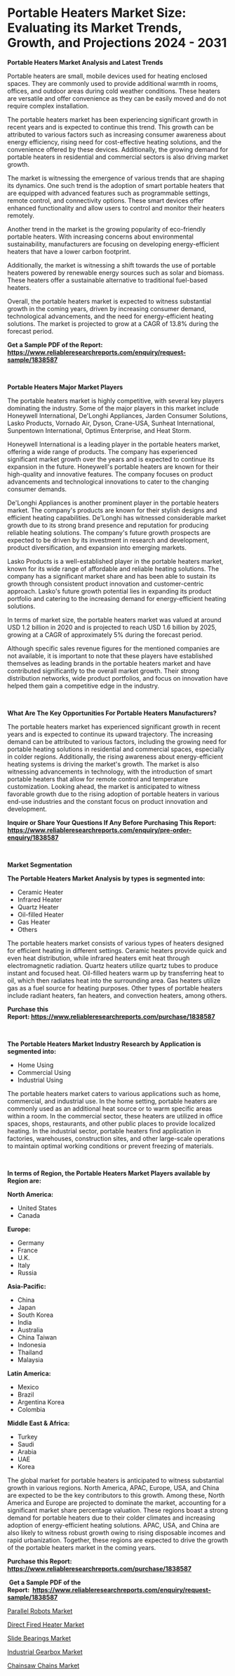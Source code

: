 <p><h1>Portable Heaters Market Size: Evaluating its Market Trends, Growth, and Projections 2024 - 2031</h1></p><p><strong>Portable Heaters Market Analysis and Latest Trends</strong></p>
<p><p>Portable heaters are small, mobile devices used for heating enclosed spaces. They are commonly used to provide additional warmth in rooms, offices, and outdoor areas during cold weather conditions. These heaters are versatile and offer convenience as they can be easily moved and do not require complex installation.</p><p>The portable heaters market has been experiencing significant growth in recent years and is expected to continue this trend. This growth can be attributed to various factors such as increasing consumer awareness about energy efficiency, rising need for cost-effective heating solutions, and the convenience offered by these devices. Additionally, the growing demand for portable heaters in residential and commercial sectors is also driving market growth.</p><p>The market is witnessing the emergence of various trends that are shaping its dynamics. One such trend is the adoption of smart portable heaters that are equipped with advanced features such as programmable settings, remote control, and connectivity options. These smart devices offer enhanced functionality and allow users to control and monitor their heaters remotely.</p><p>Another trend in the market is the growing popularity of eco-friendly portable heaters. With increasing concerns about environmental sustainability, manufacturers are focusing on developing energy-efficient heaters that have a lower carbon footprint.</p><p>Additionally, the market is witnessing a shift towards the use of portable heaters powered by renewable energy sources such as solar and biomass. These heaters offer a sustainable alternative to traditional fuel-based heaters.</p><p>Overall, the portable heaters market is expected to witness substantial growth in the coming years, driven by increasing consumer demand, technological advancements, and the need for energy-efficient heating solutions. The market is projected to grow at a CAGR of 13.8% during the forecast period.</p></p>
<p><strong>Get a Sample PDF of the Report:&nbsp; <a href="https://www.reliableresearchreports.com/enquiry/request-sample/1838587">https://www.reliableresearchreports.com/enquiry/request-sample/1838587</a></strong></p>
<p>&nbsp;</p>
<p><strong>Portable Heaters Major Market Players</strong></p>
<p><p>The portable heaters market is highly competitive, with several key players dominating the industry. Some of the major players in this market include Honeywell International, De'Longhi Appliances, Jarden Consumer Solutions, Lasko Products, Vornado Air, Dyson, Crane-USA, Sunheat International, Sunpentown International, Optimus Enterprise, and Heat Storm.</p><p>Honeywell International is a leading player in the portable heaters market, offering a wide range of products. The company has experienced significant market growth over the years and is expected to continue its expansion in the future. Honeywell's portable heaters are known for their high-quality and innovative features. The company focuses on product advancements and technological innovations to cater to the changing consumer demands. </p><p>De'Longhi Appliances is another prominent player in the portable heaters market. The company's products are known for their stylish designs and efficient heating capabilities. De'Longhi has witnessed considerable market growth due to its strong brand presence and reputation for producing reliable heating solutions. The company's future growth prospects are expected to be driven by its investment in research and development, product diversification, and expansion into emerging markets.</p><p>Lasko Products is a well-established player in the portable heaters market, known for its wide range of affordable and reliable heating solutions. The company has a significant market share and has been able to sustain its growth through consistent product innovation and customer-centric approach. Lasko's future growth potential lies in expanding its product portfolio and catering to the increasing demand for energy-efficient heating solutions.</p><p>In terms of market size, the portable heaters market was valued at around USD 1.2 billion in 2020 and is projected to reach USD 1.6 billion by 2025, growing at a CAGR of approximately 5% during the forecast period.</p><p>Although specific sales revenue figures for the mentioned companies are not available, it is important to note that these players have established themselves as leading brands in the portable heaters market and have contributed significantly to the overall market growth. Their strong distribution networks, wide product portfolios, and focus on innovation have helped them gain a competitive edge in the industry.</p></p>
<p>&nbsp;</p>
<p><strong>What Are The Key Opportunities For Portable Heaters Manufacturers?</strong></p>
<p><p>The portable heaters market has experienced significant growth in recent years and is expected to continue its upward trajectory. The increasing demand can be attributed to various factors, including the growing need for portable heating solutions in residential and commercial spaces, especially in colder regions. Additionally, the rising awareness about energy-efficient heating systems is driving the market's growth. The market is also witnessing advancements in technology, with the introduction of smart portable heaters that allow for remote control and temperature customization. Looking ahead, the market is anticipated to witness favorable growth due to the rising adoption of portable heaters in various end-use industries and the constant focus on product innovation and development.</p></p>
<p><strong>Inquire or Share Your Questions If Any Before Purchasing This Report: <a href="https://www.reliableresearchreports.com/enquiry/pre-order-enquiry/1838587">https://www.reliableresearchreports.com/enquiry/pre-order-enquiry/1838587</a></strong></p>
<p>&nbsp;</p>
<p><strong>Market Segmentation</strong></p>
<p><strong>The Portable Heaters Market Analysis by types is segmented into:</strong></p>
<p><ul><li>Ceramic Heater</li><li>Infrared Heater</li><li>Quartz Heater</li><li>Oil-filled Heater</li><li>Gas Heater</li><li>Others</li></ul></p>
<p><p>The portable heaters market consists of various types of heaters designed for efficient heating in different settings. Ceramic heaters provide quick and even heat distribution, while infrared heaters emit heat through electromagnetic radiation. Quartz heaters utilize quartz tubes to produce instant and focused heat. Oil-filled heaters warm up by transferring heat to oil, which then radiates heat into the surrounding area. Gas heaters utilize gas as a fuel source for heating purposes. Other types of portable heaters include radiant heaters, fan heaters, and convection heaters, among others.</p></p>
<p><strong>Purchase this Report:&nbsp;<a href="https://www.reliableresearchreports.com/purchase/1838587">https://www.reliableresearchreports.com/purchase/1838587</a></strong></p>
<p>&nbsp;</p>
<p><strong>The Portable Heaters Market Industry Research by Application is segmented into:</strong></p>
<p><ul><li>Home Using</li><li>Commercial Using</li><li>Industrial Using</li></ul></p>
<p><p>The portable heaters market caters to various applications such as home, commercial, and industrial use. In the home setting, portable heaters are commonly used as an additional heat source or to warm specific areas within a room. In the commercial sector, these heaters are utilized in office spaces, shops, restaurants, and other public places to provide localized heating. In the industrial sector, portable heaters find application in factories, warehouses, construction sites, and other large-scale operations to maintain optimal working conditions or prevent freezing of materials.</p></p>
<p>&nbsp;</p>
<p><strong>In terms of Region, the Portable Heaters Market Players available by Region are:</strong></p>
<p>
    <p> <strong> North America: </strong>
        <ul>
            <li>United States</li>
            <li>Canada</li>
        </ul>
        </p> 
    <p> <strong> Europe: </strong>
        <ul>
            <li>Germany</li>
            <li>France</li>
            <li>U.K.</li>
            <li>Italy</li>
            <li>Russia</li>
        </ul>
        </p> 
    <p> <strong> Asia-Pacific: </strong>
        <ul>
            <li>China</li>
            <li>Japan</li>
            <li>South Korea</li>
            <li>India</li>
            <li>Australia</li>
            <li>China Taiwan</li>
            <li>Indonesia</li>
            <li>Thailand</li>
            <li>Malaysia</li>
        </ul>
        </p> 
    <p> <strong> Latin America: </strong>
        <ul>
            <li>Mexico</li>
            <li>Brazil</li>
            <li>Argentina Korea</li>
            <li>Colombia</li>
        </ul>
        </p> 
    <p> <strong> Middle East & Africa: </strong>
        <ul>
            <li>Turkey</li>
            <li>Saudi</li>
            <li>Arabia</li>
            <li>UAE</li>
            <li>Korea</li>
        </ul>
    </p>
    </p>
<p><p>The global market for portable heaters is anticipated to witness substantial growth in various regions. North America, APAC, Europe, USA, and China are expected to be the key contributors to this growth. Among these, North America and Europe are projected to dominate the market, accounting for a significant market share percentage valuation. These regions boast a strong demand for portable heaters due to their colder climates and increasing adoption of energy-efficient heating solutions. APAC, USA, and China are also likely to witness robust growth owing to rising disposable incomes and rapid urbanization. Together, these regions are expected to drive the growth of the portable heaters market in the coming years.</p></p>
<p><strong>Purchase this Report: <a href="https://www.reliableresearchreports.com/purchase/1838587">https://www.reliableresearchreports.com/purchase/1838587</a></strong></p>
<p>&nbsp;<strong>Get a Sample PDF of the Report:&nbsp;&nbsp;<a href="https://www.reliableresearchreports.com/enquiry/request-sample/1838587">https://www.reliableresearchreports.com/enquiry/request-sample/1838587</a></strong></p>
<p><strong></strong></p>
<p><p><a href="https://github.com/joannesouthgate/Market-Research-Report-List-1/blob/main/parallel-robots-market.md">Parallel Robots Market</a></p><p><a href="https://github.com/gaydyna/Market-Research-Report-List-2/blob/main/direct-fired-heater-market.md">Direct Fired Heater Market</a></p><p><a href="https://github.com/markusgodoy/Market-Research-Report-List-1/blob/main/slide-bearings-market.md">Slide Bearings Market</a></p><p><a href="https://github.com/julyju69/Market-Research-Report-List-1/blob/main/industrial-gearbox-market.md">Industrial Gearbox Market</a></p><p><a href="https://github.com/amonskiyk/Market-Research-Report-List-2/blob/main/chainsaw-chains-market.md">Chainsaw Chains Market</a></p></p>